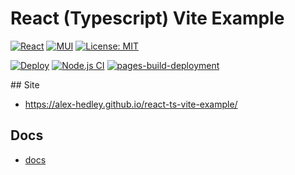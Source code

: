 # React (Typescript) Vite Example

[![React](https://img.shields.io/badge/react-%2320232a.svg?style=for-the-badge&logo=react&logoColor=%2361DAFB)](https://react.dev)
[![MUI](https://img.shields.io/badge/MUI-%230081CB.svg?style=for-the-badge&logo=mui&logoColor=white)](https://mui.com/material-ui/)
[![License: MIT](https://img.shields.io/badge/License-MIT-lightgrey.svg?style=for-the-badge)](LICENSE) <!-- https://opensource.org/licenses/MIT -->

[![Deploy](https://github.com/alex-hedley/react-ts-vite-example/actions/workflows/deploy.yml/badge.svg)](https://github.com/alex-hedley/react-ts-vite-example/actions/workflows/deploy.yml)
[![Node.js CI](https://github.com/alex-hedley/react-ts-vite-example/actions/workflows/node.js.yml/badge.svg)](https://github.com/alex-hedley/react-ts-vite-example/actions/workflows/node.js.yml)
[![pages-build-deployment](https://github.com/alex-hedley/react-ts-vite-example/actions/workflows/pages/pages-build-deployment/badge.svg)](https://github.com/alex-hedley/react-ts-vite-example/actions/workflows/pages/pages-build-deployment)

## Site

- https://alex-hedley.github.io/react-ts-vite-example/

## Docs

- [docs](docs/README.md)

